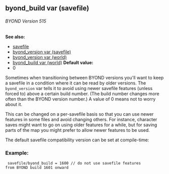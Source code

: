 ## byond_build var (savefile) 
###### BYOND Version 515
**See also:**
+   [savefile](/ref/savefile.md) 
+   [byond_version var (savefile)](/ref/savefile/var/byond_version.md) 
+   [byond_version var (world)](/ref/world/var/byond_version.md) 
+   [byond_build var (world)](/ref/world/var/byond_build.md) <!-- -->
**Default value:**
+   0


Sometimes when transitioning between BYOND versions you\'ll
want to keep a savefile in a condition where it can be read by older
versions. The `byond_version` var tells it to avoid using newer savefile
features (unless forced to) above a certain build number. (The build
number changes more often than the BYOND version number.) A value of 0
means not to worry about it. 

This can be changed on a
per-savefile basis so that you can use newer features in some files and
avoid changing others. For instance, character saves might want to go on
using older features for a while, but for saving parts of the map you
might prefer to allow newer features to be used. 

The default
savefile compatibility version can be set at compile-time:
### Example:

```
 savefile/byond_build = 1600 // do not use savefile features
from BYOND build 1601 onward 
```
